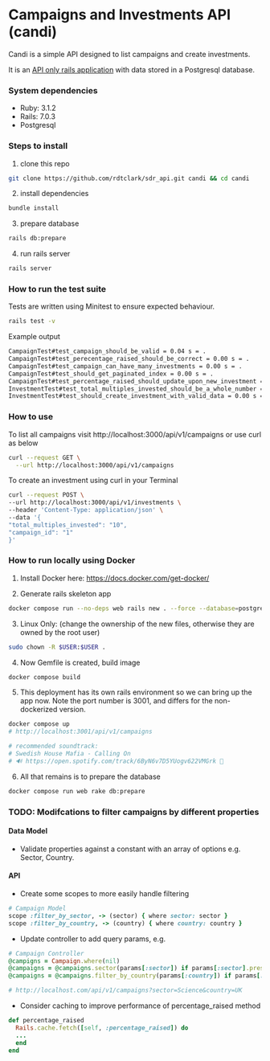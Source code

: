 # Campaigns and Investments API (candi)

Candi is a simple API designed to list campaigns and create investments.

It is an [API only rails application](https://guides.rubyonrails.org/api_app.html) with data stored in a Postgresql database.

### System dependencies

* Ruby: 3.1.2
* Rails: 7.0.3 
* Postgresql

### Steps to install

1. clone this repo 
```bash
git clone https://github.com/rdtclark/sdr_api.git candi && cd candi
```
2. install dependencies
```bash
bundle install
```
3. prepare database
```bash
rails db:prepare
```
4. run rails server
```bash
rails server
```
### How to run the test suite
Tests are written using Minitest to ensure expected behaviour.
```bash
rails test -v
```
Example output
```bash
CampaignTest#test_campaign_should_be_valid = 0.04 s = .
CampaignTest#test_perecentage_raised_should_be_correct = 0.00 s = .
CampaignTest#test_campaign_can_have_many_investments = 0.00 s = .
CampaignTest#test_should_get_paginated_index = 0.00 s = .
CampaignTest#test_percentage_raised_should_update_upon_new_investment = 0.00 s = .
InvestmentTest#test_total_multiples_invested_should_be_a_whole_number = 0.00 s = .
InvestmentTest#test_should_create_investment_with_valid_data = 0.00 s = .
```

### How to use
To list all campaigns visit http://localhost:3000/api/v1/campaigns or use curl as below
```bash
curl --request GET \
  --url http://localhost:3000/api/v1/campaigns
```
To create an investment using curl in your Terminal
```bash
curl --request POST \
--url http://localhost:3000/api/v1/investments \
--header 'Content-Type: application/json' \
--data '{
"total_multiples_invested": "10",
"campaign_id": "1"
}'
```

### How to run locally using Docker

1. Install Docker here: https://docs.docker.com/get-docker/

2. Generate rails skeleton app
  ```bash
  docker compose run --no-deps web rails new . --force --database=postgresql
  ```
3. Linux Only: (change the ownership of the new files, otherwise they are owned by the root user)
  ```bash
  sudo chown -R $USER:$USER .
  ```
4. Now Gemfile is created, build image
  ```bash
  docker compose build
  ```
5. This deployment has its own rails environment so we can bring up the app now. Note the port number is 3001, and differs for the non-dockerized version.
  ```bash
  docker compose up
  # http://localhost:3001/api/v1/campaigns

  # recommended soundtrack: 
  # Swedish House Mafia - Calling On 
  # 🔊 https://open.spotify.com/track/6ByN6v7D5YUogv622VMGrk 🥁
  ```
6. All that remains is to prepare the database
  ```bash
  docker compose run web rake db:prepare
  ```

### TODO: Modifcations to filter campaigns by different properties 

#### Data Model
* Validate properties against a constant with an array of options e.g. Sector, Country.

#### API
* Create some scopes to more easily handle filtering
```ruby
# Campaign Model
scope :filter_by_sector, -> (sector) { where sector: sector }
scope :filter_by_country, -> (country) { where country: country }
```
* Update controller to add query params, e.g.
```ruby
# Campaign Controller
@campigns = Campaign.where(nil)
@campaigns = @campaigns.sector(params[:sector]) if params[:sector].present?
@campaigns = @campaigns.filter_by_country(params[:country]) if params[:country].present?

# http://localhost.com/api/v1/campaigns?sector=Science&country=UK
```
* Consider caching to improve performance of percentage_raised method 
```ruby
def percentage_raised
  Rails.cache.fetch([self, :percentage_raised]) do
  ...
  end
end
```
